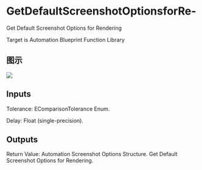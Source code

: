 # GetDefaultScreenshotOptionsforRe-

Get Default Screenshot Options for Rendering

Target is Automation Blueprint Function Library

## 图示

![]($-20221218-18094212.png)

## Inputs

Tolerance: EComparisonTolerance Enum.

Delay: Float (single-precision).  

## Outputs

Return Value: Automation Screenshot Options Structure. Get Default Screenshot Options for Rendering.

